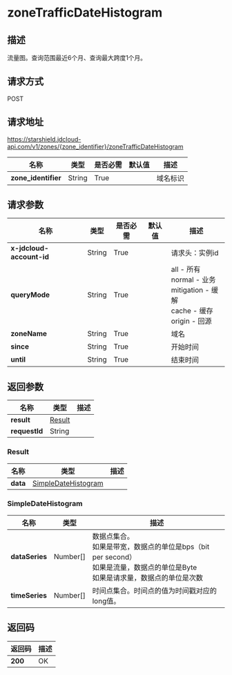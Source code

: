# zoneTrafficDateHistogram


## 描述
流量图。查询范围最近6个月、查询最大跨度1个月。

## 请求方式
POST

## 请求地址
https://starshield.jdcloud-api.com/v1/zones/{zone_identifier}/zoneTrafficDateHistogram

|名称|类型|是否必需|默认值|描述|
|---|---|---|---|---|
|**zone_identifier**|String|True| |域名标识|

## 请求参数
|名称|类型|是否必需|默认值|描述|
|---|---|---|---|---|
|**x-jdcloud-account-id**|String|True| |请求头：实例id|
|**queryMode**|String|True| |all - 所有<br>normal - 业务<br>mitigation - 缓解<br>cache - 缓存<br>origin - 回源<br>|
|**zoneName**|String|True| |域名|
|**since**|String|True| |开始时间|
|**until**|String|True| |结束时间|


## 返回参数
|名称|类型|描述|
|---|---|---|
|**result**|[Result](zoneTrafficDateHistogram#result)| |
|**requestId**|String| |

### <div id="result">Result</div>
|名称|类型|描述|
|---|---|---|
|**data**|[SimpleDateHistogram](zoneTrafficDateHistogram#simpledatehistogram)| |
### <div id="simpledatehistogram">SimpleDateHistogram</div>
|名称|类型|描述|
|---|---|---|
|**dataSeries**|Number[]|数据点集合。<br>如果是带宽，数据点的单位是bps（bit per second）<br>如果是流量，数据点的单位是Byte<br>如果是请求量，数据点的单位是次数<br>|
|**timeSeries**|Number[]|时间点集合。时间点的值为时间戳对应的long值。|

## 返回码
|返回码|描述|
|---|---|
|**200**|OK|
